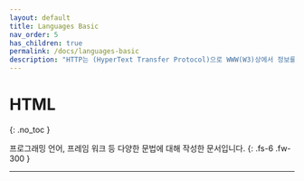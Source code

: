 ```yaml
---
layout: default
title: Languages Basic
nav_order: 5
has_children: true
permalink: /docs/languages-basic
description: "HTTP는 (HyperText Transfer Protocol)으로 WWW(W3)상에서 정보를 주고 받기 위한 프로토콜입니다."
---
```


# HTML
{: .no_toc }


프로그래밍 언어, 프레임 워크 등 다양한 문법에 대해 작성한 문서입니다.
{: .fs-6 .fw-300 }

---


